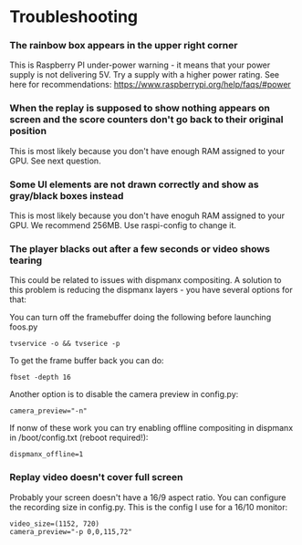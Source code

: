 # Troubleshooting

### The rainbow box appears in the upper right corner

This is Raspberry PI under-power warning - it means that your power supply is not delivering 5V. Try a supply with a higher power rating. See here for recommendations:
https://www.raspberrypi.org/help/faqs/#power

### When the replay is supposed to show nothing appears on screen and the score counters don't go back to their original position

This is most likely because you don't have enough RAM assigned to your GPU. See next question.

### Some UI elements are not drawn correctly and show as gray/black boxes instead

This is most likely because you don't have enoguh RAM assigned to your GPU. We recommend 256MB. Use raspi-config to change it.

### The player blacks out after a few seconds or video shows tearing

This could be related to issues with dispmanx compositing.
A solution to this problem is reducing the dispmanx layers - you have several options for that:

You can turn off the framebuffer doing the following before launching foos.py
```
tvservice -o && tvserice -p
```

To get the frame buffer back you can do:
```
fbset -depth 16
```

Another option is to disable the camera preview in config.py:
```
camera_preview="-n"
```

If nonw of these work you can try enabling offline compositing in dispmanx in /boot/config.txt (reboot required!):
```
dispmanx_offline=1
```

### Replay video doesn't cover full screen

Probably your screen doesn't have a 16/9 aspect ratio.
You can configure the recording size in config.py. This is the config I use for a 16/10 monitor:

```
video_size=(1152, 720)
camera_preview="-p 0,0,115,72"
```
